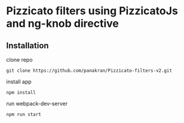 # Pizzicato filters using PizzicatoJs and ng-knob directive

## Installation

clone repo

```
git clone https://github.com/panakran/Pizzicato-filters-v2.git
```

install app

```
npm install
```

run webpack-dev-server

```
npm run start
```
